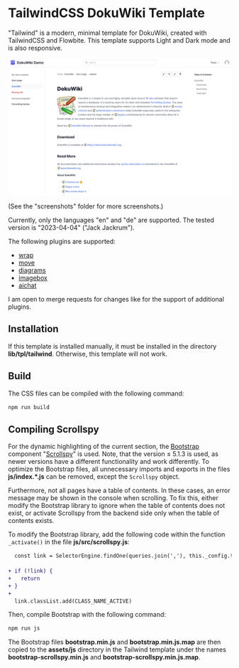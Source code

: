 # TailwindCSS DokuWiki Template

"Tailwind" is a modern, minimal template for DokuWiki, created with TailwindCSS and Flowbite.
This template supports Light and Dark mode and is also responsive.

![screenshot](./screenshots/screenshot-content.png)

(See the "screenshots" folder for more screenshots.)

Currently, only the languages "en" and "de" are supported.
The tested version is "2023-04-04" ("Jack Jackrum").

The following plugins are supported:
  * [wrap](https://www.dokuwiki.org/plugin%3Awrap)
  * [move](https://www.dokuwiki.org/plugin%3Amove)
  * [diagrams](https://www.dokuwiki.org/plugin%3Adiagrams)
  * [imagebox](https://www.dokuwiki.org/plugin%3Aimagebox)
  * [aichat](https://www.dokuwiki.org/plugin%3Aaichat)

I am open to merge requests for changes like for the support of additional plugins.

## Installation

If this template is installed manually, it must be installed in the directory **lib/tpl/tailwind**.
Otherwise, this template will not work.

## Build

The CSS files can be compiled with the following command:

```bash
npm run build
```

## Compiling Scrollspy

For the dynamic highlighting of the current section, the [Bootstrap](https://github.com/twbs/bootstrap) component "[Scrollspy](https://getbootstrap.com/docs/5.1.3/components/scrollspy/)" is used.
Note, that the version ≤ 5.1.3 is used, as newer versions have a different functionality and work differently.
To optimize the Bootstrap files, all unnecessary imports and exports in the files **js/index.\*.js** can be removed, except the `Scrollspy` object.

Furthermore, not all pages have a table of contents.
In these cases, an error message may be shown in the console when scrolling.
To fix this, either modify the Bootstrap library to ignore when the table of contents does not exist,
or activate Scrollspy from the backend side only when the table of contents exists.

To modify the Bootstrap library, add the following code within the function `_activate()` in the file **js/src/scrollspy.js**:

```diff
  const link = SelectorEngine.findOne(queries.join(','), this._config.target)

+ if (!link) {
+   return
+ }
+
  link.classList.add(CLASS_NAME_ACTIVE)
```

Then, compile Bootstrap with the following command:

```bash
npm run js
```

The Bootstrap files **bootstrap.min.js** and **bootstrap.min.js.map** are then copied to the **assets/js** directory in the Tailwind template under the names **bootstrap-scrollspy.min.js** and **bootstrap-scrollspy.min.js.map**.
